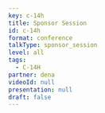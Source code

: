 ```yaml
---
key: c-14h
title: Sponsor Session
id: c-14h
format: conference
talkType: sponsor_session
level: all
tags:
  - C-14H
partner: dena
videoId: null
presentation: null
draft: false
---
```

